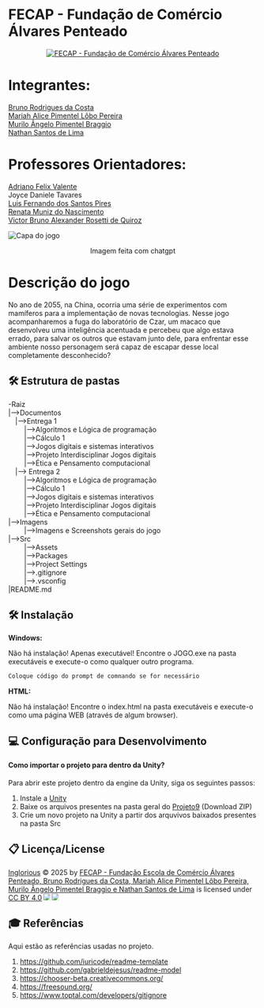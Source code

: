 
# FECAP - Fundação de Comércio Álvares Penteado

<p align="center">
<a href= "https://www.fecap.br/"><img src="https://encrypted-tbn0.gstatic.com/images?q=tbn:ANd9GcRhZPrRa89Kma0ZZogxm0pi-tCn_TLKeHGVxywp-LXAFGR3B1DPouAJYHgKZGV0XTEf4AE&usqp=CAU" alt="FECAP - Fundação de Comércio Álvares Penteado" border="0"></a>
</p>

# Integrantes:
<a href= "https://github.com/rodriguesbrun">Bruno Rodrigues da Costa</a>
<br><a href="https://github.com/alicelobwp">Mariah Alice Pimentel Lôbo Pereira</a>
<br><a href="https://github.com/Mura173">Murilo Ângelo Pimentel Braggio</a> 
<br><a href="https://github.com/Nathan-bit711">Nathan Santos de Lima</a>
# Professores Orientadores: 
<a href="https://www.linkedin.com/in/adriano-valente-534576135/" target="_blank" rel="noopener noreferrer"> Adriano Felix Valente </a>
<br> <a> Joyce Daniele Tavares </a>
<br><a href="https://www.linkedin.com/in/luisspires/" target="_blank" rel="noopener noreferrer"> Luis Fernando dos Santos Pires </a>
<br><a href="https://www.linkedin.com/in/remuniz/" target="_blank" rel="noopener noreferrer"> Renata Muniz do Nascimento </a>
<br> <a href="https://www.linkedin.com/in/victorbarq/" target="_blank" rel="noopener noreferrer"> Victor Bruno Alexander Rosetti de Quiroz </a>


![Capa do jogo](https://github.com/user-attachments/assets/f7ff1cb1-547b-4055-a805-a6e846960833) 

<p align="center"><a> Imagem feita com chatgpt</a></p>

# Descrição do jogo

No ano de 2055, na China, ocorria uma série de experimentos com mamíferos para a implementação de novas tecnologias.
Nesse jogo acompanharemos a fuga do laboratório de Czar, um macaco que desenvolveu uma inteligência acentuada e percebeu que algo estava errado, para salvar os outros que estavam junto dele, para enfrentar esse ambiente nosso personagem será capaz de escapar desse local completamente desconhecido?

 


## 🛠 Estrutura de pastas

-Raiz<br>
|-->Documentos<br>
  &emsp;|-->Entrega 1<br>
  &emsp; &emsp;|-->Algoritmos e Lógica de programação<br>
  &emsp; &emsp;|-->Cálculo 1<br>
  &emsp; &emsp;|-->Jogos digitais e sistemas interativos<br>
  &emsp; &emsp;|-->Projeto Interdisciplinar Jogos digitais<br>
  &emsp; &emsp;|-->Ética e Pensamento computacional<br>
  &emsp;|--> Entrega 2 <br>
  &emsp; &emsp;|-->Algoritmos e Lógica de programação<br>
  &emsp; &emsp;|-->Cálculo 1<br>
  &emsp; &emsp;|-->Jogos digitais e sistemas interativos<br>
  &emsp; &emsp;|-->Projeto Interdisciplinar Jogos digitais<br>
  &emsp; &emsp;|-->Ética e Pensamento computacional<br>
|-->Imagens<br>
  &emsp; &emsp;|-->Imagens e Screenshots gerais do jogo<br>
|-->Src<br>
  &emsp; &emsp;|-->Assets<br>
  &emsp; &emsp;|-->Packages<br>
  &emsp; &emsp;|-->Project Settings<br>
  &emsp; &emsp;|-->.gitignore<br>
  &emsp; &emsp;|-->.vsconfig<br>
|README.md<br>

## 🛠 Instalação
<b>Windows:</b>

Não há instalação! Apenas executável!
Encontre o JOGO.exe na pasta executáveis e execute-o como qualquer outro programa.

```sh
Coloque código do prompt de comnando se for necessário
```

<b>HTML:</b>

Não há instalação!
Encontre o index.html na pasta executáveis e execute-o como uma página WEB (através de algum browser).

## 💻 Configuração para Desenvolvimento

#### Como importar o projeto para dentro da Unity?

Para abrir este projeto dentro da engine da Unity, siga os seguintes passos:

<ol>
 <li>Instale a <a href="https://unity.com/pt">Unity</a></li>
 <li>Baixe os arquivos presentes na pasta geral do <a href="https://github.com/2025-1-MCC1/Projeto9/tree/main">Projeto9</a> (Download ZIP)</li>
 <li>Crie um novo projeto na Unity a partir dos arquvivos baixados presentes na pasta Src</li>
</ol>

## 📋 Licença/License
<a href="https://github.com/2025-1-MCC1/Projeto9/tree/main">Inglorious</a> © 2025 by <a href="https://github.com/2025-1-MCC1/Projeto9/tree/main">FECAP - Fundação Escola de Comércio Álvares Penteado, Bruno Rodrigues da Costa, Mariah Alice Pimentel Lôbo Pereira, Murilo Ângelo Pimentel Braggio e Nathan Santos de Lima</a> is licensed under <a href="https://creativecommons.org/licenses/by/4.0/">CC BY 4.0</a><img src="https://mirrors.creativecommons.org/presskit/icons/cc.svg" style="max-width: 1em;max-height:1em;margin-left: .2em;"><img src="https://mirrors.creativecommons.org/presskit/icons/by.svg" style="max-width: 1em;max-height:1em;margin-left: .2em;">

## 🎓 Referências

Aqui estão as referências usadas no projeto.

1. <https://github.com/iuricode/readme-template>
2. <https://github.com/gabrieldejesus/readme-model>
3. <https://chooser-beta.creativecommons.org/>
4. <https://freesound.org/>
5. <https://www.toptal.com/developers/gitignore>
